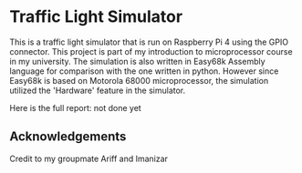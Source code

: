 # Traffic Light Simulator
This is a traffic light simulator that is run on Raspberry Pi 4 using the GPIO connector. This project is part of my introduction to microprocessor course in my university. The simulation is also written in Easy68k Assembly language for comparison with the one written in python. However since Easy68k is based on Motorola 68000 microprocessor, the simulation utilized the 'Hardware' feature in the simulator.

Here is the full report: not done yet

## Acknowledgements
Credit to my groupmate Ariff and Imanizar

